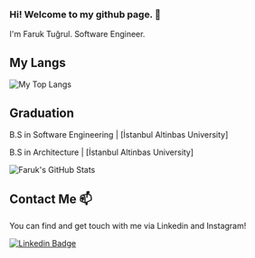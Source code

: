 ### Hi! Welcome to my github page. 👋


I'm Faruk Tuğrul. Software Engineer.


## My Langs

 <img  src="https://github-readme-stats.vercel.app/api/top-langs/?username=frktgrl&layout=compact&hide=html,css" alt="My Top Langs" />


## Graduation

B.S in Software Engineering |  [İstanbul Altinbas University]

B.S in Architecture         |  [İstanbul Altinbas University]


![Faruk's GitHub Stats](https://github-readme-stats.vercel.app/api?username=frktgrl&show_icons=true)

## Contact Me 📫

You can find and get touch with me via Linkedin and Instagram!
       
[![Linkedin Badge](https://img.shields.io/badge/faruktgrl-follow%20on%20linkedin-blue?style=for-the-badge&logo=linkedin)](https://www.linkedin.com/in/faruktgrl/)


